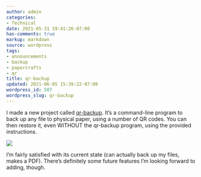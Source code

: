 ```yaml
---
author: admin
categories:
- Technical
date: 2021-05-31 19:41:26-07:00
has-comments: true
markup: markdown
source: wordpress
tags:
- announcements
- backup
- papercrafts
- qr
title: qr-backup
updated: 2021-06-05 15:39:22-07:00
wordpress_id: 587
wordpress_slug: qr-backup
---
```

I made a new project called [qr-backup](https://github.com/za3k/qr-backup). It’s a command-line program to back up any file to physical paper, using a number of QR codes. You can then restore it, even WITHOUT the qr-backup program, using the provided instructions.

[![](../wp-content/uploads/2021/05/example.png)](../wp-content/uploads/2021/05/example.png)

I’m fairly satisfied with its current state (can actually back up my files, makes a PDF). There’s definitely some future features I’m looking forward to adding, though.
